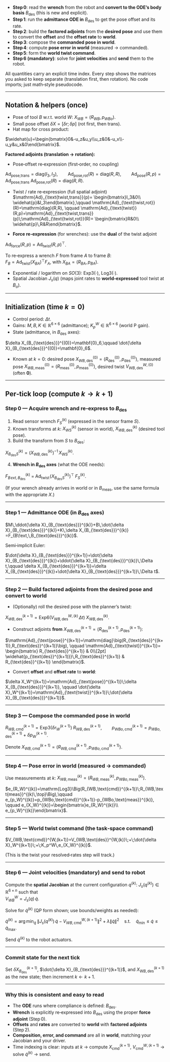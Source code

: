 
- **Step 0**: read the **wrench** from the robot and **convert to the ODE’s body basis** $B_{\text{des}}$ (this is new and explicit).
- **Step 1**: run the **admittance ODE in** $B_{\text{des}}$ to get the pose offset and its rate.
- **Step 2**: build the **factored adjoints** from the **desired pose** and use them to convert the **offset** and the **offset rate** to **world**.
- **Step 3**: compose the **commanded pose in world**.
- **Step 4**: compute **pose error in world** (measured → commanded).
- **Step 5**: form the **world twist command**.
- **Step 6 (mandatory)**: solve for **joint velocities** and **send** them to the robot.

All quantities carry an explicit time index. Every step shows the matrices you asked to keep separate (translation first, then rotation). No code imports; just math‑style pseudocode.

---

## Notation & helpers (once)

- Pose of tool $B$ w.r.t. world $W$: $X_{WB}=(R_{WB},\,p_{WBo})$.
- Small pose offset $\delta X=[\delta r;\, \delta p]$ (rot first, then trans).
- Hat map for cross product:

$\widehat{u}=\begin{bmatrix}0&-u_z&u_y\\u_z&0&-u_x\\-u_y&u_x&0\end{bmatrix}$.

**Factored adjoints (translation → rotation):**

- Pose‑offset re‑expression (first‑order, no coupling)

$\mathrm{Ad}_{\text{pose,trans}}= \mathrm{diag}(I_3,I_3), \qquad \mathrm{Ad}_{\text{pose,rot}}(R)= \mathrm{diag}(R,R), \qquad \mathrm{Ad}_{\text{pose}}(R,p)=\mathrm{Ad}_{\text{pose,trans}}\;\mathrm{Ad}_{\text{pose,rot}}(R)=\mathrm{diag}(R,R)$.
- Twist / rate re‑expression (full spatial adjoint)
$\mathrm{Ad}_{\text{twist,trans}}(p)= \begin{bmatrix}I_3&0\\ \widehat{p}&I_3\end{bmatrix},\qquad \mathrm{Ad}_{\text{twist,rot}}(R)=\mathrm{diag}(R,R), \qquad \mathrm{Ad}_{\text{twist}}(R,p)=\mathrm{Ad}_{\text{twist,trans}}(p)\;\mathrm{Ad}_{\text{twist,rot}}(R)= \begin{bmatrix}R&0\\ \widehat{p}\,R&R\end{bmatrix}$.

- **Force re‑expression** (for wrenches): use the **dual** of the twist adjoint

$\mathrm{Ad}_{\text{force}}(R,p)=\mathrm{Ad}_{\text{twist}}(R,p)^{\top}$.

To re‑express a wrench $F$ from frame $A$ to frame $B$:  
$F_B=\mathrm{Ad}_{\text{twist}}(X_{BA})^{\top} F_A$, with $X_{BA}=(R_{BA},p_{BA})$.

- Exponential / logarithm on $SO(3)$: $\mathrm{Exp3}(\cdot)$, $\mathrm{Log3}(\cdot)$.
- Spatial Jacobian $J_s(q)$ (maps joint rates to **world‑expressed** tool twist at $B_o$).

---

## Initialization (time $k=0$)

- Control period: $\Delta t$.
- Gains: $M,B,K\in\mathbb{R}^{6\times6}$ (admittance); $K_p^W\in\mathbb{R}^{6\times6}$ (world P gain).
- State (admittance, in $B_{\text{des}}$ axes):

$\delta X_{B_{\text{des}}}^{(0)}=\mathbf{0}_6,\qquad \dot{\delta X}_{B_{\text{des}}}^{(0)}=\mathbf{0}_6$.

- Known at $k=0$: desired pose $X_{WB,\text{des}}^{(0)}=(R_{\text{des}}^{(0)},p_{\text{des}}^{(0)})$, measured pose $X_{WB,\text{meas}}^{(0)}=(R_{\text{meas}}^{(0)},p_{\text{meas}}^{(0)})$, desired twist $V_{WB,\text{des}}^{W,(0)}$ (often $\mathbf{0}$).

---

## Per‑tick loop (compute $k\to k{+}1$)

### **Step 0 — Acquire wrench and re‑express to $B_{\text{des}}$**

1. Read sensor wrench $F_S^{(k)}$ (expressed in the sensor frame $S$).
2. Known transforms at $k$: $X_{WS}^{(k)}$ (sensor in world), $X_{WB,\text{des}}^{(k)}$ (desired tool pose).
3. Build the transform from $S$ to $B_{\text{des}}$:

$X_{B_{\text{des}}S}^{(k)} = \big(X_{WB,\text{des}}^{(k)}\big)^{-1}\,X_{WS}^{(k)}$.

4. **Wrench in $B_{\text{des}}$ axes** (what the ODE needs):

$F_{B\!ext,\,B_{\text{des}}}^{(k)} \;=\; \mathrm{Ad}_{\text{twist}}\!\big(X_{B_{\text{des}}S}^{(k)}\big)^{\top}\; F_S^{(k)}.$

(If your wrench already arrives in world or in $B_{\text{meas}}$, use the same formula with the appropriate $X$.)

---

### **Step 1 — Admittance ODE (in $B_{\text{des}}$ axes)**

$M\,\ddot{\delta X}_{B_{\text{des}}}^{(k)}+B\,\dot{\delta X}_{B_{\text{des}}}^{(k)}+K\,\delta X_{B_{\text{des}}}^{(k)} =F_{B\!ext,\,B_{\text{des}}}^{(k)}$.

Semi‑implicit Euler:

$\dot{\delta X}_{B_{\text{des}}}^{(k+1)}=\dot{\delta X}_{B_{\text{des}}}^{(k)}+\ddot{\delta X}_{B_{\text{des}}}^{(k)}\,\Delta t,\qquad \delta X_{B_{\text{des}}}^{(k+1)}=\delta X_{B_{\text{des}}}^{(k)}+\dot{\delta X}_{B_{\text{des}}}^{(k+1)}\,\Delta t$.

---

### **Step 2 — Build factored adjoints from the desired pose and convert to world**

- (Optionally) roll the desired pose with the planner’s twist:


$X_{WB,\text{des}}^{(k+1)} = \mathrm{Exp6}\big(V_{WB,\text{des}}^{W,(k)}\,\Delta t\big)\;X_{WB,\text{des}}^{(k)}$.

- Construct adjoints **from** $X_{WB,\text{des}}^{(k+1)}=(R_{\text{des}}^{(k+1)},p_{\text{des}}^{(k+1)})$:

$\mathrm{Ad}_{\text{pose}}^{(k+1)}=\mathrm{diag}\big(R_{\text{des}}^{(k+1)},R_{\text{des}}^{(k+1)}\big), \qquad \mathrm{Ad}_{\text{twist}}^{(k+1)}= \begin{bmatrix} R_{\text{des}}^{(k+1)} & 0\\[2pt] \widehat{p_{\text{des}}^{(k+1)}}\,R_{\text{des}}^{(k+1)} & R_{\text{des}}^{(k+1)} \end{bmatrix}$.

- Convert **offset** and **offset rate** to **world**:


$\delta X_W^{(k+1)}=\mathrm{Ad}_{\text{pose}}^{(k+1)}\;\delta X_{B_{\text{des}}}^{(k+1)}, \qquad \dot{\delta X}_W^{(k+1)}=\mathrm{Ad}_{\text{twist}}^{(k+1)}\;\dot{\delta X}_{B_{\text{des}}}^{(k+1)}$.

---

### **Step 3 — Compose the commanded pose in world**

$R_{WB,\text{cmd}}^{(k+1)}=\mathrm{Exp3}\big(\delta r_W^{(k+1)}\big)\;R_{WB,\text{des}}^{(k+1)},\qquad p_{WBo,\text{cmd}}^{(k+1)}=p_{WBo,\text{des}}^{(k+1)}+\delta p_W^{(k+1)}$.

Denote $X_{WB,\text{cmd}}^{(k+1)}=(R_{WB,\text{cmd}}^{(k+1)},p_{WBo,\text{cmd}}^{(k+1)})$.

---

### **Step 4 — Pose error in world (measured → commanded)**

Use measurements at $k$: $X_{WB,\text{meas}}^{(k)}=(R_{WB,\text{meas}}^{(k)},p_{WBo,\text{meas}}^{(k)})$.

$e_{R_W}^{(k)}=\mathrm{Log3}\Big(R_{WB,\text{cmd}}^{(k+1)}\;R_{WB,\text{meas}}^{(k)\,\top}\Big),\qquad e_{p_W}^{(k)}=p_{WBo,\text{cmd}}^{(k+1)}-p_{WBo,\text{meas}}^{(k)}, \qquad e_{X_W}^{(k)}=\begin{bmatrix}e_{R_W}^{(k)}\\ e_{p_W}^{(k)}\end{bmatrix}$.

---

### **Step 5 — World twist command (the task‑space command)**

$V_{WB,\text{cmd}}^{W,(k+1)}=V_{WB,\text{des}}^{W,(k)}\;+\;\dot{\delta X}_W^{(k+1)}\;+\;K_p^W\,e_{X_W}^{(k)}$.

(This is the twist your resolved‑rates step will track.)

---

### **Step 6 — Joint velocities (mandatory) and send to robot**

Compute the **spatial Jacobian** at the current configuration $q^{(k)}$: $J_s(q^{(k)})\in\mathbb{R}^{6\times n}$ such that  
$V_{WB}^{W}=J_s(q)\,\dot{q}$.

Solve for $\dot{q}^{(k)}$ (QP form shown; use bounds/weights as needed):

$\dot{q}^{(k)}=\arg\min_{\dot{q}}\;\big\|J_s(q^{(k)})\,\dot{q}-V_{WB,\text{cmd}}^{W,(k+1)}\big\|^2+\lambda\|\dot{q}\|^2 \quad\text{s.t.}\quad \dot{q}_{\min}\le \dot{q}\le \dot{q}_{\max}$.

Send $\dot{q}^{(k)}$ to the robot actuators.

---

### **Commit state for the next tick**

Set $\delta X_{B_{\text{des}}}^{(k+1)}$, $\dot{\delta X}_{B_{\text{des}}}^{(k+1)}$, and $X_{WB,\text{des}}^{(k+1)}$ as the new state; then increment $k\leftarrow k+1$.

---

### Why this is consistent and easy to read

- The **ODE** runs where compliance is defined: $B_{\text{des}}$.
- **Wrench** is explicitly re‑expressed into $B_{\text{des}}$ using the proper **force adjoint** (Step 0).
- **Offsets** and **rates** are converted to **world** with **factored adjoints** (Step 2).
- **Composition, error, and command** are all in **world**, matching your Jacobian and your driver.
- Time indexing is clear: inputs at $k$ → compute $X_{\text{cmd}}^{(k+1)}$, $V_{\text{cmd}}^{W,(k+1)}$ → solve $\dot{q}^{(k)}$ → send.